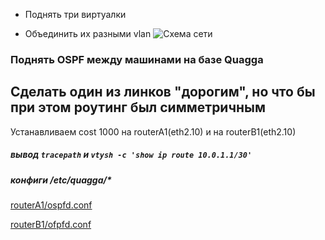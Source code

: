 - Поднять три виртуалки

- Объединить их разными vlan
![Схема сети](https://github.com/kyourselfer/OTUS_LinuxAdmin201804/blob/master/lesson12_ospf/3/ospf_one_area%20.jpg)

### Поднять OSPF между машинами на базе Quagga
## Сделать один из линков "дорогим", но что бы при этом роутинг был симметричным
Устанавливаем cost 1000 на routerA1(eth2.10) и на routerB1(eth2.10)
##### вывод `tracepath` и `vtysh -c 'show ip route 10.0.1.1/30'`

##### конфиги /etc/quagga/*
[routerA1/ospfd.conf](https://github.com/kyourselfer/OTUS_LinuxAdmin201804/blob/master/lesson12_ospf/3/configs/ospfd.conf)

[routerB1/ofpfd.conf](https://github.com/kyourselfer/OTUS_LinuxAdmin201804/blob/master/lesson12_ospf/2/configs/ospfd.conf)

